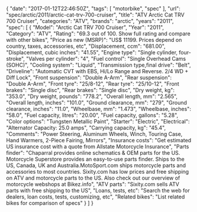 {
    "date": "2017-01-12T22:46:50Z",
    "tags": [
        "motorbike",
        "spec"
    ],
    "url": "spec\/arctic\/2011\/arctic-cat-trv-700-cruiser",
    "title": "ATV Arctic Cat TRV 700 Cruiser",
    "categories": "ATV",
    "brands": "arctic",
    "years": "2011",
    "spec": [
        {
            "Model": "Arctic Cat TRV 700 Cruiser",
            "Year": "2011",
            "Category": "ATV",
            "Rating": "69.3 out of 100. Show full rating and compare with other bikes",
            "Price as new (MSRP)": "US$ 11199.   Prices depend on country, taxes, accessories, etc",
            "Displacement, ccm": "681.00",
            "Displacement, cubic inches": "41.55",
            "Engine type": "Single cylinder, four-stroke",
            "Valves per cylinder": "4",
            "Fuel control": "Single Overhead Cams (SOHC)",
            "Cooling system": "Liquid",
            "Transmission type,final drive": "Belt",
            "Driveline": "Automatic CVT with EBS, Hi\/Lo Range and Reverse. 2\/4 WD + Diff Lock",
            "Front suspension": "Double A-Arm",
            "Rear suspension": "Double A-Arm",
            "Front tyre": "25\/8-12",
            "Rear tyre": "25\/10-12",
            "Front brakes": "Single disc",
            "Rear brakes": "Single disc",
            "Dry weight, kg": "353.0",
            "Dry weight, pounds": "778.2",
            "Overall length, mm": "2.565",
            "Overall length, inches": "101.0",
            "Ground clearance, mm": "279",
            "Ground clearance, inches": "11.0",
            "Wheelbase, mm": "1.473",
            "Wheelbase, inches": "58.0",
            "Fuel capacity, litres": "20.00",
            "Fuel capacity, gallons": "5.28",
            "Color options": "Tungsten Metallic Paint",
            "Starter": "Electric",
            "Electrical": "Alternator Capacity: 25.0 amps",
            "Carrying capacity, kg": "45.4",
            "Comments": "Power Steering, Aluminum Wheels, Winch, Touring Case, Hand Warmers, 2-Piece Fairing, Mirrors",
            "Insurance costs": "Get estimated US insurance cost with a quote from Allstate Motorcycle Insurance",
            "Parts finder": "Chaparral provides online schematics & OEM parts for the US.   Motorcycle Superstore provides an easy-to-use parts finder. Ships to the US, Canada, UK and Australia.MotoSport.com ships motorcycle parts and accessories to most countries.    Sixity.com has low prices and free shipping on ATV and motorcycle parts to the US. Also check out our overview of motorcycle webshops at Bikez.info",
            "ATV parts": "Sixity.com sells ATV parts with free shipping to the US",
            "Loans, tests, etc": "Search the web for dealers, loan costs, tests, customizing, etc",
            "Related bikes": "List related bikes for comparison of specs"
        }
    ]
}